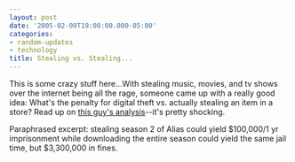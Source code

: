```yaml
---
layout: post
date: '2005-02-09T19:00:00.000-05:00'
categories:
- random-updates
- technology
title: Stealing vs. Stealing...
---
```


This is some crazy stuff here...With stealing music, movies, and tv shows over the internet being all the rage, someone came up with a really good idea: What's the penalty for digital theft vs. actually stealing an item in a store? Read up on [this guy's analysis](http://offtheshelf.nowis.com/index.cfm?ID=5)--it's pretty shocking.

Paraphrased excerpt: stealing season 2 of Alias could yield $100,000/1 yr imprisonment while downloading the entire season could yield the same jail time, but $3,300,000 in fines.